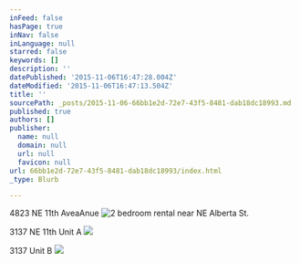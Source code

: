 ```yaml
---
inFeed: false
hasPage: true
inNav: false
inLanguage: null
starred: false
keywords: []
description: ''
datePublished: '2015-11-06T16:47:28.004Z'
dateModified: '2015-11-06T16:47:13.504Z'
title: ''
sourcePath: _posts/2015-11-06-66bb1e2d-72e7-43f5-8481-dab18dc18993.md
published: true
authors: []
publisher:
  name: null
  domain: null
  url: null
  favicon: null
url: 66bb1e2d-72e7-43f5-8481-dab18dc18993/index.html
_type: Blurb

---
```

4823 NE 11th AveaAnue
![2 bedroom rental near NE Alberta St.](https://the-grid-user-content.s3-us-west-2.amazonaws.com/762ee9ea-50fe-4e03-bdee-1a4f7b6290a3.jpg)

3137 NE 11th Unit A
![](https://the-grid-user-content.s3-us-west-2.amazonaws.com/0a171f5a-d741-4554-b5b7-bdabd25e3695.jpg)

3137 Unit B
![](https://the-grid-user-content.s3-us-west-2.amazonaws.com/cd201c81-4e22-4410-bcd8-fa5201a1dbca.jpg)